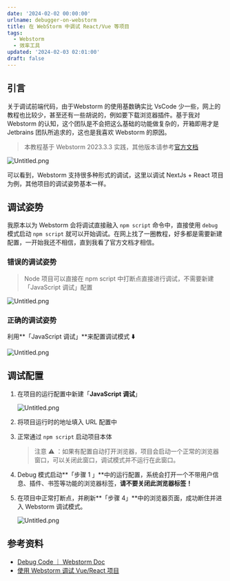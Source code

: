 ```yaml
---
date: '2024-02-02 00:00:00'
urlname: debugger-on-webstorm
title: 在 WebStorm 中调试 React/Vue 等项目
tags:
  - Webstorm
  - 效率工具
updated: '2024-02-03 02:01:00'
draft: false
---
```


## 引言


关于调试前端代码，由于Webstorm 的使用基数确实比 VsCode 少一些，网上的教程也比较少，甚至还有一些胡说的，例如要下载浏览器插件。基于我对 Webstorm 的认知，这个团队是不会把这么基础的功能做复杂的，开箱即用才是 Jetbrains 团队所追求的，这也是我喜欢 Webstorm 的原因。


> 本教程基于 Webstorm 2023.3.3 实践，其他版本请参考[官方文档](https://www.jetbrains.com.cn/en-us/help/webstorm/debugging-code.html)


![Untitled.png](https://image.1874.cool/904a0852e90d5a4c766bedd0cff67fd8.png)


可以看到，Webstorm 支持很多种形式的调试，这里以调试 NextJs + React 项目为例，其他项目的调试姿势基本一样。


## **调试姿势**


我原本以为 Webstorm 会将调试直接融入 `npm script` 命令中，直接使用 `debug` 模式启动 `npm script` 就可以开始调试。在网上找了一圈教程，好多都是需要新建配置，一开始我还不相信，直到我看了官方文档才相信。


### **错误的调试姿势**


> Node 项目可以直接在 npm script 中打断点直接进行调试，不需要新建「JavaScript 调试」配置


![Untitled.png](https://image.1874.cool/b71cae3ad55c8344e7ae0375423d2360.png)


### 正确的调试姿势


利用**「JavaScript 调试」**来配置调试模式 **⬇️**


![Untitled.png](https://image.1874.cool/04b4c56479df8ebf9f848d93cd058e64.png)


## 调试配置

1. 在项目的运行配置中新建「**JavaScript 调试**」

	![Untitled.png](https://image.1874.cool/bd76fd472a27dd69aca43cb695bb347a.png)

2. 将项目运行时的地址填入 URL 配置中
3. 正常通过 `npm script` 启动项目本体

	> 注意 ⚠️ ：如果有配置自动打开浏览器，项目会启动一个正常的浏览器窗口，可以关闭此窗口，调试模式并不运行在此窗口。

4. Debug 模式启动**「步骤 1 」**中的运行配置，系统会打开一个不带用户信息、插件、书签等功能的浏览器标签，**请不要关闭此浏览器标签！**
5. 在项目中正常打断点，并刷新**「步骤 4」**中的浏览器页面，成功断住并进入 Webstorm 调试模式。

	![Untitled.png](https://image.1874.cool/79f35161ace642a01de45bc25eeaa77d.png)


## 参考资料

- [Debug Code ｜ Webstorm Doc](https://www.jetbrains.com.cn/en-us/help/webstorm/debugging-code.html)
- [使用 Webstorm 调试 Vue/React 项目](https://iming.work/detail/6093709a5b51982eaf7f7b1d.html)
